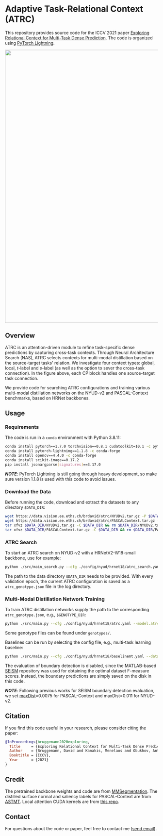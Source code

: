 # Adaptive Task-Relational Context (ATRC)

This repository provides source code for the ICCV 2021 paper [Exploring Relational Context for Multi-Task Dense Prediction](https://arxiv.org/abs/2104.13874). The code is organized using [PyTorch Lightning](https://github.com/PyTorchLightning/pytorch-lightning). 

<img src="./docs/teaser.png" width="900"/>

## Overview

ATRC is an attention-driven module to refine task-specific dense predictions by capturing cross-task contexts. Through Neural Architecture Search (NAS), ATRC selects contexts for multi-modal distillation based on the source-target tasks' relation. We investigate four context types: global, local, *t*-label and *s*-label (as well as the option to sever the cross-task connection). In the figure above, each CP block handles one source-target task connection.

We provide code for searching ATRC configurations and training various multi-modal distillation networks on the NYUD-v2 and PASCAL-Context benchmarks, based on HRNet backbones. 

## Usage

### Requirements

The code is run in a `conda` environment with Python 3.8.11:
```bash
conda install pytorch==1.7.0 torchvision==0.8.1 cudatoolkit=10.1 -c pytorch
conda install pytorch-lightning==1.1.8 -c conda-forge
conda install opencv==4.4.0 -c conda-forge
conda install scikit-image==0.17.2
pip install jsonargparse[signatures]==3.17.0
```

**_NOTE_**: PyTorch Lightning is still going through heavy development, so make sure version 1.1.8 is used with this code to avoid issues.

### Download the Data

Before running the code, download and extract the datasets to any directory `$DATA_DIR`:
```bash
wget https://data.vision.ee.ethz.ch/brdavid/atrc/NYUDv2.tar.gz -P $DATA_DIR
wget https://data.vision.ee.ethz.ch/brdavid/atrc/PASCALContext.tar.gz -P $DATA_DIR
tar xfvz $DATA_DIR/NYUDv2.tar.gz -C $DATA_DIR && rm $DATA_DIR/NYUDv2.tar.gz
tar xfvz $DATA_DIR/PASCALContext.tar.gz -C $DATA_DIR && rm $DATA_DIR/PASCALContext.tar.gz
```

### ATRC Search

To start an ATRC search on NYUD-v2 with a HRNetV2-W18-small backbone, use for example:
```bash
python ./src/main_search.py --cfg ./config/nyud/hrnet18/atrc_search.yaml --datamodule.data_dir $DATA_DIR --trainer.gpus 2 --trainer.accelerator ddp
```
The path to the data directory `$DATA_DIR` needs to be provided. With every validation epoch, the current ATRC configuration is saved as a `atrc_genotype.json` file in the log directory.

### Multi-Modal Distillation Network Training

To train ATRC distillation networks supply the path to the corresponding `atrc_genotype.json`, e.g., `$GENOTYPE_DIR`: 
```bash
python ./src/main.py --cfg ./config/nyud/hrnet18/atrc.yaml --model.atrc_genotype_path $GENOTYPE_DIR/atrc_genotype.json --datamodule.data_dir $DATA_DIR --trainer.gpus 1
```
Some genotype files can be found under `genotypes/`.

Baselines can be run by selecting the config file, e.g., multi-task learning baseline:
```bash
python ./src/main.py --cfg ./config/nyud/hrnet18/baselinemt.yaml --datamodule.data_dir $DATA_DIR --trainer.gpus 1
```

The evaluation of boundary detection is disabled, since the MATLAB-based [SEISM](https://github.com/jponttuset/seism) repository was used for obtaining the optimal dataset F-measure scores. Instead, the boundary predictions are simply saved on the disk in this code.

**_NOTE_**: Following previous works for SEISM boundary detection evaluation, we set [maxDist](https://github.com/jponttuset/seism/blob/6af0cad37d40f5b4cbd6ca1d3606ec13b176c351/src/scripts/eval_method.m#L34)=0.0075 for PASCAL-Context and maxDist=0.011 for NYUD-v2.


## Citation

If you find this code useful in your research, please consider citing the paper:
```bibtex
@InProceedings{bruggemann2020exploring,
  Title     = {Exploring Relational Context for Multi-Task Dense Prediction},
  Author    = {Bruggemann, David and Kanakis, Menelaos and Obukhov, Anton and Georgoulis, Stamatios and Van Gool, Luc},
  Booktitle = {ICCV},
  Year      = {2021}
}
```

## Credit

The pretrained backbone weights and code are from [MMSegmentation](https://github.com/open-mmlab/mmsegmentation). The distilled surface normal and saliency labels for PASCAL-Context are from [ASTMT](https://github.com/facebookresearch/astmt). Local attention CUDA kernels are from [this repo](https://github.com/zzd1992/Image-Local-Attention).

## Contact

For questions about the code or paper, feel free to contact me ([send email](mailto:brdavid@vision.ee.ethz.ch)).
